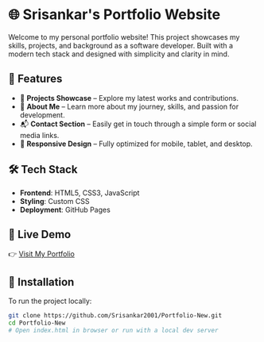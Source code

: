 # 🌐 Srisankar's Portfolio Website

Welcome to my personal portfolio website! This project showcases my skills, projects, and background as a software developer. Built with a modern tech stack and designed with simplicity and clarity in mind.

## 🚀 Features

- 💼 **Projects Showcase** – Explore my latest works and contributions.
- 📜 **About Me** – Learn more about my journey, skills, and passion for development.
- 📬 **Contact Section** – Easily get in touch through a simple form or social media links.
- 📱 **Responsive Design** – Fully optimized for mobile, tablet, and desktop.

## 🛠️ Tech Stack

- **Frontend**: HTML5, CSS3, JavaScript
- **Styling**: Custom CSS
- **Deployment**: GitHub Pages

## 🔗 Live Demo

👉 [Visit My Portfolio](https://srisankar2001.github.io/Portfolio-New/)

## 📁 Installation

To run the project locally:

```bash
git clone https://github.com/Srisankar2001/Portfolio-New.git
cd Portfolio-New
# Open index.html in browser or run with a local dev server

